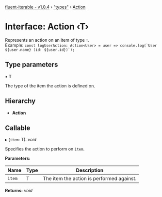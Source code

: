 [fluent-iterable - v1.0.4](../README.md) › ["types"](../modules/_types_.md) › [Action](_types_.action.md)

# Interface: Action ‹**T**›

Represents an action on an item of type `T`.<br>
  Example: ``const logUserAction: Action<User> = user => console.log(`User ${user.name} (id: ${user.id})`);``

## Type parameters

▪ **T**

The type of the item the action is defined on.

## Hierarchy

* **Action**

## Callable

▸ (`item`: T): *void*

Specifies the action to perform on `item`.

**Parameters:**

Name | Type | Description |
------ | ------ | ------ |
`item` | T | The item the action is performed against.  |

**Returns:** *void*

